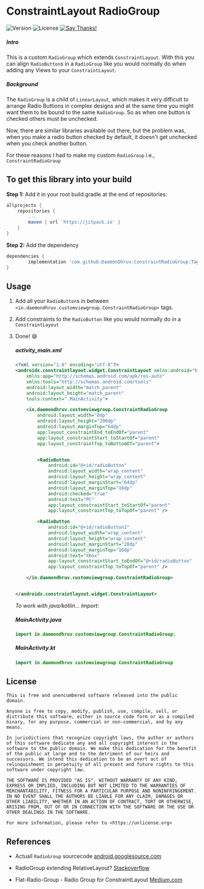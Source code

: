 ConstraintLayout RadioGroup
===========================

![Version](https://img.shields.io/github/v/release/DaemonDhruv/ConstraintRadioGroup?include_prereleases&style=flat-square)
![License](https://img.shields.io/github/license/Daemondhruv/ConstraintRadioGroup?style=flat-square)
[![Say Thanks!](https://img.shields.io/badge/Say%20Thanks-!-1EAEDB.svg?style=flat-square)](https://saythanks.io/to/dhruv.bindoria@gmail.com)

##### _Intro_
This is a custom `RadioGroup` which extends `ConstraintLayout`.
With this you can align `RadioButton`s in a `RadioGroup` like you would normally do when adding any Views to your `ConstraintLayout`.

##### _Background_
The `RadioGroup` is a child of `LinearLayout`, which makes it very difficult to arrange Radio Buttions in complex designs and at the same time you might want them to be bound to the same `RadioGroup`. So as when one button is checked others must be unchecked.

Now, there are similar libraries available out there, but the problem was, when you make a radio button checked by default, it doesn't get unchecked when you check another button.

For these reasons I had to make my custom `RadioGroup` i.e., `ConstraintRadioGroup`


To get this library into your build
-------------------------------------

**Step 1:** Add it in your root build.gradle at the end of repositories:

```gradle
allprojects {
	repositories {
		...
		maven { url 'https://jitpack.io' }
	}
}
```

**Step 2:** Add the dependency

```gradle
dependencies {
        implementation 'com.github.DaemonDhruv:ConstraintRadioGroup:Tag'
}
```

Usage
--------------------------------

1. Add all your `RadioButton`s in between `<in.daemondhruv.customviewgroup.ConstraintRadioGroup>` tags.

2. Add constraints to the `RadioButton` like you would normally do in a `ConstraintLayout`

3. Done! :smile:

    ##### activity_main.xml

    ```xml
    <?xml version="1.0" encoding="utf-8"?>
    <androidx.constraintlayout.widget.ConstraintLayout xmlns:android="http://   schemas.android.com/apk/res/android"
        xmlns:app="http://schemas.android.com/apk/res-auto"
        xmlns:tools="http://schemas.android.com/tools"
        android:layout_width="match_parent"
        android:layout_height="match_parent"
        tools:context=".MainActivity">

        <in.daemondhruv.customviewgroup.ConstraintRadioGroup
            android:layout_width="0dp"
            android:layout_height="200dp"
            android:layout_marginTop="64dp"
            app:layout_constraintEnd_toEndOf="parent"
            app:layout_constraintStart_toStartOf="parent"
            app:layout_constraintTop_toBottomOf="parent">


            <RadioButton
                android:id="@+id/radioButton"
                android:layout_width="wrap_content"
                android:layout_height="wrap_content"
                android:layout_marginStart="64dp"
                android:layout_marginTop="16dp"
                android:checked="true"
                android:text="PC"
                app:layout_constraintStart_toStartOf="parent"
                app:layout_constraintTop_toTopOf="parent" />

            <RadioButton
                android:id="@+id/radioButton2"
                android:layout_width="wrap_content"
                android:layout_height="wrap_content"
                android:layout_marginStart="28dp"
                android:layout_marginTop="16dp"
                android:text="Xbox"
                app:layout_constraintStart_toEndOf="@+id/radioButton"
                app:layout_constraintTop_toTopOf="parent" />

        </in.daemondhruv.customviewgroup.ConstraintRadioGroup>


    </androidx.constraintlayout.widget.ConstraintLayout>
    ```

    _To work with java/kotlin... Import:_
    ##### MainActivity.java

    ```java
    import in.daemondhruv.customviewgroup.ConstraintRadioGroup;
    ```

    ##### MainActivity.kt

    ```kotlin
    import in.daemondhruv.customviewgroup.ConstraintRadioGroup
    ```

License
-------
    This is free and unencumbered software released into the public domain.
    
    Anyone is free to copy, modify, publish, use, compile, sell, or
    distribute this software, either in source code form or as a compiled
    binary, for any purpose, commercial or non-commercial, and by any
    means.
    
    In jurisdictions that recognize copyright laws, the author or authors
    of this software dedicate any and all copyright interest in the
    software to the public domain. We make this dedication for the benefit
    of the public at large and to the detriment of our heirs and
    successors. We intend this dedication to be an overt act of
    relinquishment in perpetuity of all present and future rights to this
    software under copyright law.
    
    THE SOFTWARE IS PROVIDED "AS IS", WITHOUT WARRANTY OF ANY KIND,
    EXPRESS OR IMPLIED, INCLUDING BUT NOT LIMITED TO THE WARRANTIES OF
    MERCHANTABILITY, FITNESS FOR A PARTICULAR PURPOSE AND NONINFRINGEMENT.
    IN NO EVENT SHALL THE AUTHORS BE LIABLE FOR ANY CLAIM, DAMAGES OR
    OTHER LIABILITY, WHETHER IN AN ACTION OF CONTRACT, TORT OR OTHERWISE,
    ARISING FROM, OUT OF OR IN CONNECTION WITH THE SOFTWARE OR THE USE OR
    OTHER DEALINGS IN THE SOFTWARE.
    
    For more information, please refer to <https://unlicense.org>


References
----------

- Actuall `RadioGroup` sourcecode [android.googlesource.com](https://android.googlesource.com/platform/frameworks/base/+/master/core/java/android/widget/RadioGroup.java)

- RadioGroup extending RelativeLayout? [Stackoverflow](https://stackoverflow.com/a/6320518/9365773)

- Flat-Radio-Group - Radio Group for ConstraintLayout [Medium.com](https://medium.com/@uditverma5602/flat-radio-group-radio-group-for-constraintlayout-a38226b2ecdb)
